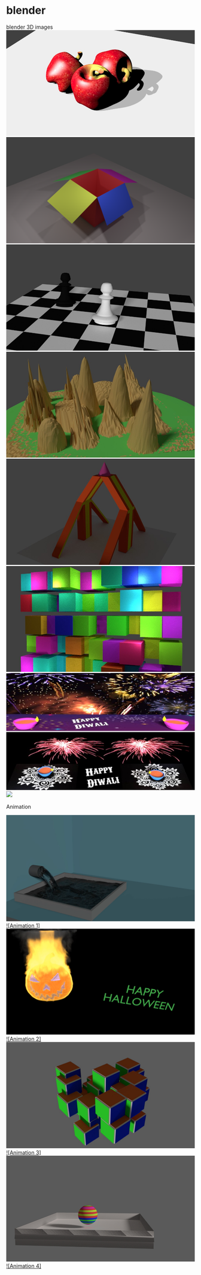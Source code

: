# blender
blender 3D images
![](/images/apple.jpg)
![](/images/cartoon1.png)
![](/images/chess.jpg)
![](/images/landscape.jpg)
![](/images/mirror.jpg)
![](/images/randomizetransform1.jpg)
![](/images/banner1.jpg)
![](/images/banner3.jpg)
![](/images/staircase.jpg)

Animation

[![](/images/water.png)](https://youtu.be/g6wvx9H3BdM)
[![Animation 1]](https://youtu.be/g6wvx9H3BdM)
[![](/images/halloween.jpg)](https://youtu.be/fvJbgI1veM4)
[![Animation 2]](https://youtu.be/fvJbgI1veM4)
[![](/images/cube.png)](https://youtu.be/a3AYM-34UJ8)
[![Animation 3]](https://youtu.be/a3AYM-34UJ8)
[![](/images/uvsphre.jpg)](https://youtu.be/AOBb0QF19pA)
[![Animation 4]](https://youtu.be/AOBb0QF19pA)
